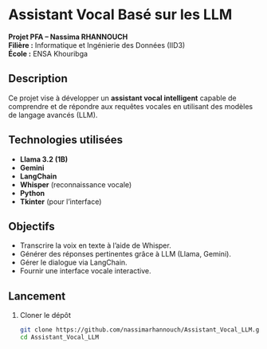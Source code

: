# Assistant Vocal Basé sur les LLM  
**Projet PFA – Nassima RHANNOUCH**  
**Filière :** Informatique et Ingénierie des Données (IID3)  
**École :** ENSA Khouribga  

## Description
Ce projet vise à développer un **assistant vocal intelligent** capable de comprendre et de répondre aux requêtes vocales en utilisant des modèles de langage avancés (LLM).

## Technologies utilisées
- **Llama 3.2 (1B)**
- **Gemini**
- **LangChain**
- **Whisper** (reconnaissance vocale)
- **Python**
- **Tkinter** (pour l’interface)

## Objectifs
- Transcrire la voix en texte à l’aide de Whisper.  
- Générer des réponses pertinentes grâce à LLM (Llama, Gemini).  
- Gérer le dialogue via LangChain.  
- Fournir une interface vocale interactive.

## Lancement
1. Cloner le dépôt  
   ```bash
   git clone https://github.com/nassimarhannouch/Assistant_Vocal_LLM.git
   cd Assistant_Vocal_LLM

